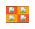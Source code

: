 <table>
  <tbody>
    <tr>
      <td bgcolor="#F05626"><img src="https://www.freeimg.cn/i/2024/01/23/65af738dec580.png"></td>
      <td bgcolor="#FFA500"><img src="https://www.freeimg.cn/i/2024/01/23/65af738dd0922.png"></td>
    </tr>
    <tr>
      <td bgcolor="#FFA500"><img src="https://www.freeimg.cn/i/2024/01/23/65af738d90c24.png"></td>
      <td bgcolor="#F05626"><img src="https://www.freeimg.cn/i/2024/01/23/65af738d4fa7e.png"></td>
    </tr>
  </tbody>
</table>
